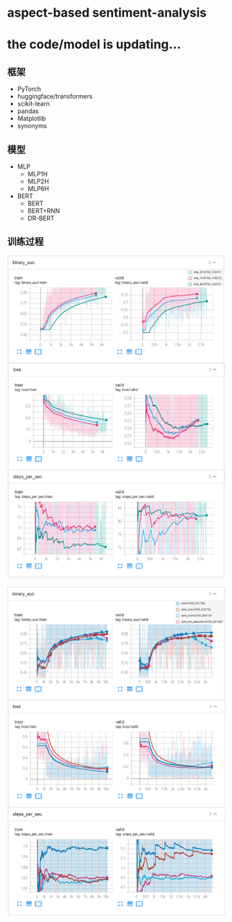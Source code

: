 # aspect-based sentiment-analysis
# the code/model is updating...


## 框架
- PyTorch
- huggingface/transformers
- scikit-learn
- pandas
- Matplotlib
- synonyms


## 模型
- MLP
  - MLP1H
  - MLP2H
  - MLP6H
- BERT
  - BERT
  - BERT+RNN
  - DR-BERT


## 训练过程

![](./doc/train1.png)


![](./doc/train5.png)


